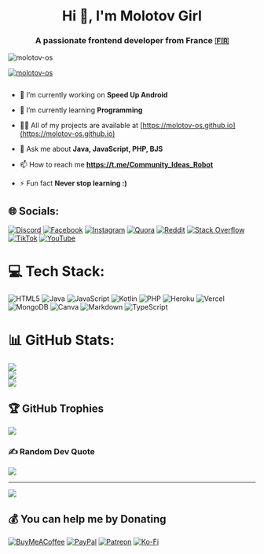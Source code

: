 <h1 align="center">Hi 👋, I'm Molotov Girl</h1>
<h3 align="center">A passionate frontend developer from France 🇫🇷</h3>

<p align="left"> <img src="https://komarev.com/ghpvc/?username=molotov-os&label=Profile%20views&color=0e75b6&style=flat" alt="molotov-os" /> </p>

<p align="left"> <a href="https://github.com/ryo-ma/github-profile-trophy"><img src="https://github-profile-trophy.vercel.app/?username=molotov-os" alt="molotov-os" /></a> </p>

<p align="left"> <a href="https://twitter.com/" target="blank"><img src="https://img.shields.io/twitter/follow/?logo=twitter&style=for-the-badge" alt="" /></a> </p>

- 🔭 I’m currently working on **Speed Up Android**

- 🌱 I’m currently learning **Programming**

- 👨‍💻 All of my projects are available at [https://molotov-os.github.io](https://molotov-os.github.io)

- 💬 Ask me about **Java, JavaScript, PHP, BJS**

- 📫 How to reach me **https://t.me/Community_Ideas_Robot**

- ⚡ Fun fact **Never stop learning :)**


## 🌐 Socials:
[![Discord](https://img.shields.io/badge/Discord-%237289DA.svg?logo=discord&logoColor=white)](htttps://discord.gg/Molotov-os) [![Facebook](https://img.shields.io/badge/Facebook-%231877F2.svg?logo=Facebook&logoColor=white)](https://facebook.com/Molotov-Os) [![Instagram](https://img.shields.io/badge/Instagram-%23E4405F.svg?logo=Instagram&logoColor=white)](https://instagram.com/Molotov-OS) [![Quora](https://img.shields.io/badge/Quora-%23B92B27.svg?logo=Quora&logoColor=white)](https://quora.com/profile/Molotov-Os) [![Reddit](https://img.shields.io/badge/Reddit-%23FF4500.svg?logo=Reddit&logoColor=white)](https://reddit.com/user/Molotov-Os) [![Stack Overflow](https://img.shields.io/badge/-Stackoverflow-FE7A16?logo=stack-overflow&logoColor=white)](https://stackoverflow.com/users/Molotov-Os) [![TikTok](https://img.shields.io/badge/TikTok-%23000000.svg?logo=TikTok&logoColor=white)](https://tiktok.com/@Molotov-Os) [![YouTube](https://img.shields.io/badge/YouTube-%23FF0000.svg?logo=YouTube&logoColor=white)](https://youtube.com/c/Molotov-Os) 

# 💻 Tech Stack:
![HTML5](https://img.shields.io/badge/html5-%23E34F26.svg?style=plastic&logo=html5&logoColor=white) ![Java](https://img.shields.io/badge/java-%23ED8B00.svg?style=plastic&logo=java&logoColor=white) ![JavaScript](https://img.shields.io/badge/javascript-%23323330.svg?style=plastic&logo=javascript&logoColor=%23F7DF1E) ![Kotlin](https://img.shields.io/badge/kotlin-%230095D5.svg?style=plastic&logo=kotlin&logoColor=white) ![PHP](https://img.shields.io/badge/php-%23777BB4.svg?style=plastic&logo=php&logoColor=white) ![Heroku](https://img.shields.io/badge/heroku-%23430098.svg?style=plastic&logo=heroku&logoColor=white) ![Vercel](https://img.shields.io/badge/vercel-%23000000.svg?style=plastic&logo=vercel&logoColor=white) ![MongoDB](https://img.shields.io/badge/MongoDB-%234ea94b.svg?style=plastic&logo=mongodb&logoColor=white) ![Canva](https://img.shields.io/badge/Canva-%2300C4CC.svg?style=plastic&logo=Canva&logoColor=white) ![Markdown](https://img.shields.io/badge/markdown-%23000000.svg?style=plastic&logo=markdown&logoColor=white) ![TypeScript](https://img.shields.io/badge/typescript-%23007ACC.svg?style=plastic&logo=typescript&logoColor=white)
# 📊 GitHub Stats:
![](https://github-readme-stats.vercel.app/api?username=Molotov-Os&theme=merko&hide_border=false&include_all_commits=false&count_private=false)<br/>
![](https://github-readme-streak-stats.herokuapp.com/?user=Molotov-Os&theme=merko&hide_border=false)<br/>
![](https://github-readme-stats.vercel.app/api/top-langs/?username=Molotov-Os&theme=merko&hide_border=false&include_all_commits=false&count_private=false&layout=compact)

## 🏆 GitHub Trophies
![](https://github-profile-trophy.vercel.app/?username=Molotov-Os&theme=radical&no-frame=false&no-bg=true&margin-w=4)

### ✍️ Random Dev Quote
![](https://quotes-github-readme.vercel.app/api?type=horizontal&theme=radical)

---
[![](https://visitcount.itsvg.in/api?id=Molotov-Os&icon=7&color=11)](https://visitcount.itsvg.in)

  ## 💰 You can help me by Donating
  [![BuyMeACoffee](https://img.shields.io/badge/Buy%20Me%20a%20Coffee-ffdd00?style=for-the-badge&logo=buy-me-a-coffee&logoColor=black)](https://buymeacoffee.com/Molotov-Os) [![PayPal](https://img.shields.io/badge/PayPal-00457C?style=for-the-badge&logo=paypal&logoColor=white)](https://paypal.me/Molotov-Os) [![Patreon](https://img.shields.io/badge/Patreon-F96854?style=for-the-badge&logo=patreon&logoColor=white)](https://patreon.com/Molotov-Os) [![Ko-Fi](https://img.shields.io/badge/Ko--fi-F16061?style=for-the-badge&logo=ko-fi&logoColor=white)](https://ko-fi.com/Molotov-OS) 

  <!-- Proudly created with GPRM ( https://gprm.itsvg.in ) -->
  